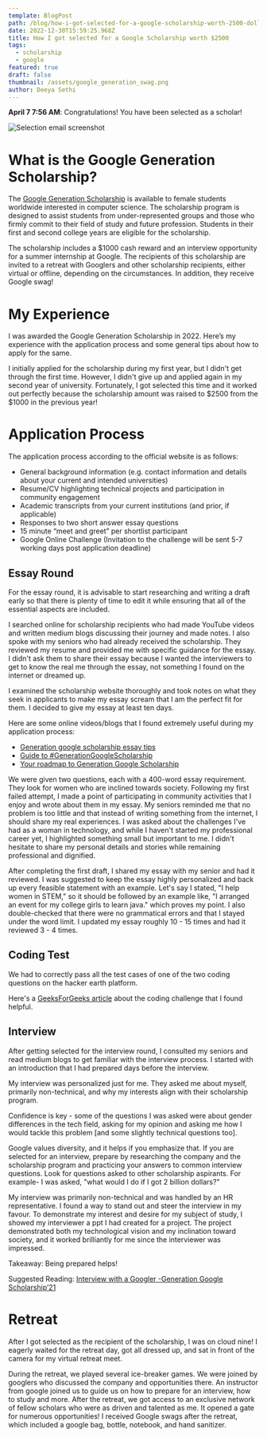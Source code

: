 ```yaml
---
template: BlogPost
path: /blog/how-i-got-selected-for-a-google-scholarship-worth-2500-dollars
date: 2022-12-30T15:59:25.968Z
title: How I got selected for a Google Scholarship worth $2500
tags:
  - scholarship
  - google
featured: true
draft: false
thumbnail: /assets/google_generation_swag.png
author: Deeya Sethi
---
```

**April 7 7:56 AM**: Congratulations! You have been selected as a scholar!

![Selection email screenshot](/assets/google_generation_email.png)

# **What is the Google Generation Scholarship?**

The [Google Generation Scholarship](https://buildyourfuture.withgoogle.com/scholarships/generation-google-scholarship-apac) is available to female students worldwide interested in computer science. The scholarship program is designed to assist students from under-represented groups and those who firmly commit to their field of study and future profession. Students in their first and second college years are eligible for the scholarship.

The scholarship includes a $1000 cash reward and an interview opportunity for a summer internship at Google. The recipients of this scholarship are invited to a retreat with Googlers and other scholarship recipients, either virtual or offline, depending on the circumstances. In addition, they receive Google swag!



# M﻿y Experience

I was awarded the Google Generation Scholarship in 2022. Here’s my experience with the application process and some general tips about how to apply for the same.

I initially applied for the scholarship during my first year, but I didn't get through the first time. However, I didn't give up and applied again in my second year of university. Fortunately, I got selected this time and it worked out perfectly because the scholarship amount was raised to $2500 from the $1000 in the previous year!

# A﻿pplication Process

T﻿he application process according to the official website is as follows:

* General background information (e.g. contact information and details about your current and intended universities)
* Resume/CV highlighting technical projects and participation in community engagement
* Academic transcripts from your current institutions (and prior, if applicable)
* Responses to two short answer essay questions
* 15 minute “meet and greet” per shortlist participant
* Google Online Challenge (Invitation to the challenge will be sent 5-7 working days post application deadline)

## E﻿ssay Round

For the essay round, it is advisable to start researching and writing a draft early so that there is plenty of time to edit it while ensuring that all of the essential aspects are included.

I searched online for scholarship recipients who had made YouTube videos and written medium blogs discussing their journey and made notes. I also spoke with my seniors who had already received the scholarship. They reviewed my resume and provided me with specific guidance for the essay. I didn't ask them to share their essay because I wanted the interviewers to get to know the real me through the essay, not something I found on the internet or dreamed up.

I examined the scholarship website thoroughly and took notes on what they seek in applicants to make my essay scream that I am the perfect fit for them. I decided to give my essay at least ten days.

H﻿ere are some online videos/blogs that I found extremely useful during my application process:

* [Generation google scholarship essay tips](https://www.youtube.com/watch?v=AazRelJDrVI)
* [Guide to #GenerationGoogleScholarship](https://www.youtube.com/watch?v=-FKGwNCo2yg&t=1497s)
* [Your roadmap to Generation Google Scholarship](https://medium.com/gdg-vit/your-roadmap-to-generation-google-scholarship-62f9ec7db091)

We were given two questions, each with a 400-word essay requirement. They look for women who are inclined towards society. Following my first failed attempt, I made a point of participating in community activities that I enjoy and wrote about them in my essay. My seniors reminded me that no problem is too little and that instead of writing something from the internet, I should share my real experiences. I was asked about the challenges I've had as a woman in technology, and while I haven't started my professional career yet, I highlighted something small but important to me. I didn't hesitate to share my personal details and stories while remaining professional and dignified.

After completing the first draft, I shared my essay with my senior and had it reviewed. I was suggested to keep the essay highly personalized and back up every feasible statement with an example. Let's say I stated, "I help women in STEM," so it should be followed by an example like, "I arranged an event for my college girls to learn java." which proves my point. I also double-checked that there were no grammatical errors and that I stayed under the word limit. I updated my essay roughly 10 - 15 times and had it reviewed 3 - 4 times.

## Coding Test

We had to correctly pass all the test cases of one of the two coding questions on the hacker earth platform.

H﻿ere's a [GeeksForGeeks article](https://www.geeksforgeeks.org/generation-google-scholarship-apac-online-challenge-experience/) about the coding challenge that I found helpful.

## I﻿nterview

After getting selected for the interview round, I consulted my seniors and read medium blogs to get familiar with the interview process. I started with an introduction that I had prepared days before the interview.

My interview was personalized just for me. They asked me about myself, primarily non-technical, and why my interests align with their scholarship program.

Confidence is key - some of the questions I was asked were about gender differences in the tech field, asking for my opinion and asking me how I would tackle this problem \[and some slightly technical questions too].

Google values diversity, and it helps if you emphasize that. If you are selected for an interview, prepare by researching the company and the scholarship program and practicing your answers to common interview questions. Look for questions asked to other scholarship aspirants. For example- I was asked, "what would I do if I got 2 billion dollars?"

My interview was primarily non-technical and was handled by an HR representative. I found a way to stand out and steer the interview in my favour. To demonstrate my interest and desire for my subject of study, I showed my interviewer a ppt I had created for a project. The project demonstrated both my technological vision and my inclination toward society, and it worked brilliantly for me since the interviewer was impressed.

Takeaway: Being prepared helps!

S﻿uggested Reading: [Interview with a Googler -Generation Google Scholarship’21](https://saloniankita.medium.com/interview-with-a-googler-generation-google-scholarship21-31a4ebf6fc7d)

# R﻿etreat

After I got selected as the recipient of the scholarship, I was on cloud nine! I eagerly waited for the retreat day, got all dressed up, and sat in front of the camera for my virtual retreat meet.

During the retreat, we played several ice-breaker games. We were joined by googlers who discussed the company and opportunities there. An instructor from google joined us to guide us on how to prepare for an interview, how to study and more. After the retreat, we got access to an exclusive network of fellow scholars who were as driven and talented as me. It opened a gate for numerous opportunities! I received Google swags after the retreat, which included a google bag, bottle, notebook, and hand sanitizer.
